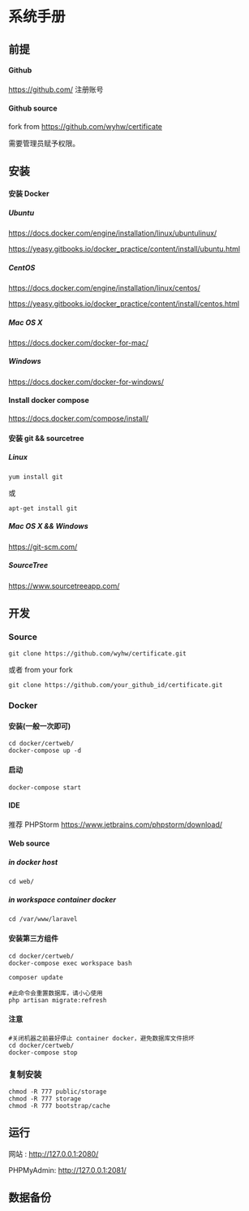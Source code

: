 # 系统手册
## 前提

#### Github 
<https://github.com/> 注册账号

#### Github source
fork from <https://github.com/wyhw/certificate>

需要管理员赋予权限。


## 安装

#### 安装 Docker

##### Ubuntu
<https://docs.docker.com/engine/installation/linux/ubuntulinux/>

<https://yeasy.gitbooks.io/docker_practice/content/install/ubuntu.html>
	
##### CentOS
<https://docs.docker.com/engine/installation/linux/centos/>

<https://yeasy.gitbooks.io/docker_practice/content/install/centos.html>
	
##### Mac OS X
<https://docs.docker.com/docker-for-mac/>
	
##### Windows
<https://docs.docker.com/docker-for-windows/>
	
#### Install docker compose
<https://docs.docker.com/compose/install/>

#### 安装 git && sourcetree

##### Linux
	yum install git
或

	apt-get install git
	

##### Mac OS X  && Windows

<https://git-scm.com/>


##### SourceTree
<https://www.sourcetreeapp.com/>
	 


## 开发

### Source

	git clone https://github.com/wyhw/certificate.git
或者 from your fork

	git clone https://github.com/your_github_id/certificate.git

### Docker

#### 安装(一般一次即可)

	cd docker/certweb/
	docker-compose up -d

#### 启动
	docker-compose start
	

#### IDE
推荐 PHPStorm <https://www.jetbrains.com/phpstorm/download/>


#### Web source

##### in docker host
	cd web/
##### in workspace container docker
	cd /var/www/laravel
	
#### 安装第三方组件
	cd docker/certweb/
	docker-compose exec workspace bash
	
	composer update
	
	#此命令会重置数据库，请小心使用
	php artisan migrate:refresh
	
#### 注意
	#关闭机器之前最好停止 container docker，避免数据库文件损坏
	cd docker/certweb/
	docker-compose stop

### 复制安装
	chmod -R 777 public/storage
	chmod -R 777 storage
	chmod -R 777 bootstrap/cache
	
	
## 运行
网站 : <http://127.0.0.1:2080/>

PHPMyAdmin: <http://127.0.0.1:2081/>



## 数据备份


